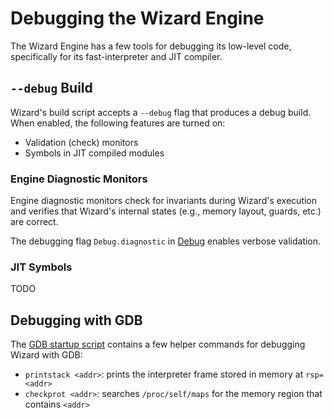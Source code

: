 # Debugging the Wizard Engine

The Wizard Engine has a few tools for debugging its low-level code, specifically for its fast-interpreter and JIT compiler.

## `--debug` Build

Wizard's build script accepts a `--debug` flag that produces a debug build. When enabled, the following features are turned on:
- Validation (check) monitors
- Symbols in JIT compiled modules

### Engine Diagnostic Monitors

Engine diagnostic monitors check for invariants during Wizard's execution and verifies that Wizard's internal states (e.g., memory layout, guards, etc.) are correct.

The debugging flag `Debug.diagnostic` in [Debug](/src/engine/Debug.v3) enables verbose validation.

### JIT Symbols

TODO

## Debugging with GDB

The [GDB startup script](/gdb/.gdb_init) contains a few helper commands for debugging Wizard with GDB:
- `printstack <addr>`: prints the interpreter frame stored in memory at `rsp=<addr>`
- `checkprot <addr>`: searches `/proc/self/maps` for the memory region that contains `<addr>`
